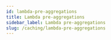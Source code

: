 ```yaml
---
id: lambda-pre-aggregations
title: Lambda pre-aggregations
sidebar_label: Lambda pre-aggregations
slug: /caching/lambda-pre-aggregations
---
```



